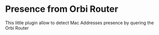 # Presence from Orbi Router

This little plugin allow to detect Mac Addresses presence by quering the Orbi Router
